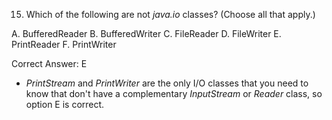 15. Which of the following are not *java.io* classes? (Choose all that apply.)

A. BufferedReader
B. BufferedWriter
C. FileReader
D. FileWriter
E. PrintReader
F. PrintWriter

Correct Answer: E


- *PrintStream* and *PrintWriter* are the only I/O classes that you need to know that don't have a complementary
  *InputStream* or *Reader* class, so option E is correct.
